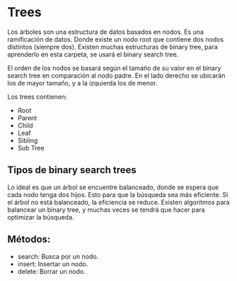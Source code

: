 # Trees
Los árboles son una estructura de datos basados en nodos. Es una ramificación de datos. Donde existe un nodo root
que contiene dos nodos distintos (siempre dos). Existen muchas estructuras de binary tree, para aprenderlo en esta carpeta, se usará el binary search tree.

El orden de los nodos se basará según el tamaño de su valor en el binary search tree en comparación al nodo padre.
En el lado derecho se ubicarán los de mayor tamaño, y a la izquierda los de menor.

Los trees contienen:
- Root
- Parent
- Child
- Leaf
- Sibling
- Sub Tree

## Tipos de binary search trees
Lo ideal es que un árbol se encuentre balanceado, donde se espera que cada nodo tenga dos hijos. Esto para que la búsqueda sea más eficiente.
Si el árbol no está balanceado, la eficiencia se reduce. Existen algoritmos para balancear un binary tree, y muchas veces se tendrá que hacer para optimizar la búsqueda.

## Métodos:
- search: Busca por un nodo.
- insert: Insertar un nodo.
- delete: Borrar un nodo.